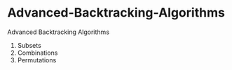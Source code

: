 # Advanced-Backtracking-Algorithms
Advanced Backtracking Algorithms

1. Subsets
2. Combinations
3. Permutations
